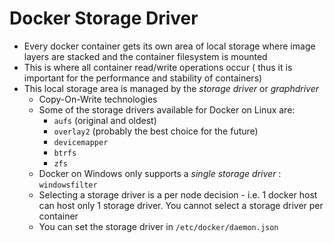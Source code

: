 # Docker Storage Driver
- Every docker container gets its own area of local storage where image layers are stacked and the container filesystem is mounted
- This is where all container read/write operations occur ( thus it is important for the performance and stability of containers)
- This local storage area is managed by the _storage driver_ or _graphdriver_
  - Copy-On-Write technologies
  - Some of the storage drivers available for Docker on Linux are:
    - `aufs` (original and oldest)
    - `overlay2` (probably the best choice for the future)
    - `devicemapper`
    - `btrfs`
    - `zfs`
  - Docker on Windows only supports a *single storage driver* : `windowsfilter`
  - Selecting a storage driver is a per node decision - i.e. 1 docker host can host only 1 storage driver. You cannot select a storage driver per container
  - You can set the storage driver in `/etc/docker/daemon.json`

  
    
